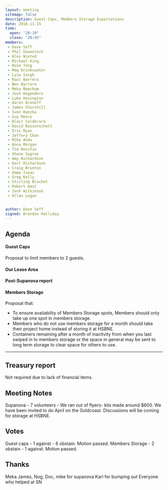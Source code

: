 ```yaml
---
layout: meeting
sitemap: false
description: Guest Caps, Members Storage Expectations
date: 2016-11-15
time:
  open: "20:19"
  close: "20:45"
members:
 - Dave Seff
 - Phil Gowenlock
 - Alex Wixted
 - Michael King
 - Rosa Tong
 - Meg Drinkswater
 - Lysa Singh
 - Raul Barrera
 - Ben Barrera
 - Meka Beecham
 - Josh Hogendorn
 - Luke Hovington
 - Aaron Brenoff
 - James Churchill
 - Sven Hanzka
 - Guy Reece
 - Blair Calderara
 - David Bussenschott
 - Eris Ryan
 - Jeffery Chan
 - Mike Ando
 - Anna Morgan
 - Tim Reichie
 - Shane Sugrue
 - Amy Richardson
 - Karl Richardson
 - Craig Brunton
 - Emma Iveas
 - Greg Kelly
 - Stirling Blacket
 - Robert Hast
 - Josh Wilkinson
 - Allan Logan


author: Dave Seff
signed: Brendan Halliday
---
```


## Agenda

#### Guest Caps
  Proposal to limit members to 2 guests.

#### Our Lease Area

#### Post-Supanova report

#### Members Storage
Proposal that:

* To ensure availability of Members Storage spots, Members should only take up one spot in members storage.
* Members who do not use members storage for a month should take their project home instead of storing it at HSBNE.
* Containers remaining after a month of inactivity from when you last swiped in to members storage or the space in general may be sent to long term storage to clear space for others to use.


---

## Treasury report
Not required due to lack of financial items.


## Meeting Notes
Supanova - 7 volunteers - We ran out of flyers- kits made around $600. We have been invited to do April on the Goldcoast.
Discussions will be coming for storage at HSBNE.

## Votes
Guest caps - 1 against - 6 obstain. Motion passed.
Members Storage -  2 obstain - 1 against. Motion passed.


## Thanks
Meka James, Nog, Doc, mike for supanova
Karl for bumping out
Everyone who helped at SN

